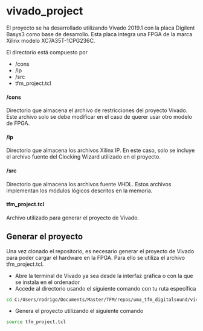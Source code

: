 # vivado_project

El proyecto se ha desarrollado utilizando Vivado 2019.1 con la placa Digilent Basys3 como base de desarrollo. Esta placa integra una FPGA de la marca Xilinx modelo  XC7A35T-1CPG236C.

El directorio está compuesto por
 - /cons
 - /ip
 - /src
 - tfm_project.tcl

#### /cons
Directorio que almacena el archivo de restricciones del proyecto Vivado. Este archivo solo se debe modificar en el caso de querer usar otro modelo de FPGA.

#### /ip
Directorio que almacena los archivos Xilinx IP. En este caso, solo se incluye el archivo fuente del Clocking Wizard utilizado en el proyecto.

#### /src
Directorio que almacena los archivos fuente VHDL. Estos archivos implementan los módulos lógicos descritos en la memoria.

#### tfm_project.tcl
Archivo utilizado para generar el proyecto de Vivado.

## Generar el proyecto
Una vez clonado el repositorio, es necesario generar el proyecto de Vivado para poder cargar el hardware en la FPGA. Para ello se utiliza el archivo tfm_project.tcl.

 - Abre la terminal de Vivado ya sea desde la interfaz gráfica o con la que se instala en el ordenador
 - Accede al directorio usando el siguiente comando con tu ruta específica
 ```sh
 cd C:/Users/rodrigo/Documents/Master/TFM/repos/uma_tfm_digitalsound/vivado_project
 ```
 - Genera el proyecto utilizando el siguiente comando
  ```sh
source tfm_project.tcl 
```


